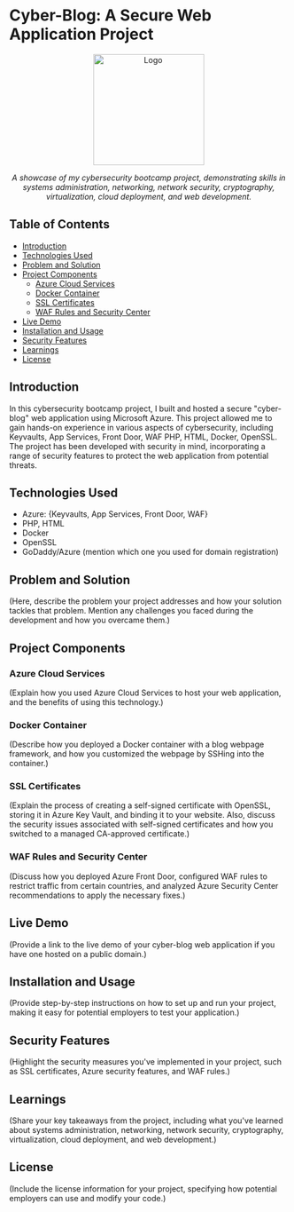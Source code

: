 # Cyber-Blog: A Secure Web Application Project

<p align="center">
  <img src="https://example.com/your-logo.png" alt="Logo" width="200">
</p>

<p align="center">
  <em>A showcase of my cybersecurity bootcamp project, demonstrating skills in systems administration, networking, network security, cryptography, virtualization, cloud deployment, and web development.</em>
</p>

## Table of Contents
- [Introduction](#introduction)
- [Technologies Used](#technologies-used)
- [Problem and Solution](#problem-and-solution)
- [Project Components](#project-components)
  - [Azure Cloud Services](#azure-cloud-services)
  - [Docker Container](#docker-container)
  - [SSL Certificates](#ssl-certificates)
  - [WAF Rules and Security Center](#waf-rules-and-security-center)
- [Live Demo](#live-demo)
- [Installation and Usage](#installation-and-usage)
- [Security Features](#security-features)
- [Learnings](#learnings)
- [License](#license)

## Introduction
In this cybersecurity bootcamp project, I built and hosted a secure "cyber-blog" web application using Microsoft Azure. This project allowed me to gain hands-on experience in various aspects of cybersecurity, including Keyvaults, App Services, Front Door, WAF
PHP, HTML, Docker, OpenSSL. The project has been developed with security in mind, incorporating a range of security features to protect the web application from potential threats.

## Technologies Used
- Azure: {Keyvaults, App Services, Front Door, WAF}
- PHP, HTML
- Docker
- OpenSSL
- GoDaddy/Azure (mention which one you used for domain registration)

## Problem and Solution
(Here, describe the problem your project addresses and how your solution tackles that problem. Mention any challenges you faced during the development and how you overcame them.)

## Project Components
### Azure Cloud Services
(Explain how you used Azure Cloud Services to host your web application, and the benefits of using this technology.)

### Docker Container
(Describe how you deployed a Docker container with a blog webpage framework, and how you customized the webpage by SSHing into the container.)

### SSL Certificates
(Explain the process of creating a self-signed certificate with OpenSSL, storing it in Azure Key Vault, and binding it to your website. Also, discuss the security issues associated with self-signed certificates and how you switched to a managed CA-approved certificate.)

### WAF Rules and Security Center
(Discuss how you deployed Azure Front Door, configured WAF rules to restrict traffic from certain countries, and analyzed Azure Security Center recommendations to apply the necessary fixes.)

## Live Demo
(Provide a link to the live demo of your cyber-blog web application if you have one hosted on a public domain.)

## Installation and Usage
(Provide step-by-step instructions on how to set up and run your project, making it easy for potential employers to test your application.)

## Security Features
(Highlight the security measures you've implemented in your project, such as SSL certificates, Azure security features, and WAF rules.)

## Learnings
(Share your key takeaways from the project, including what you've learned about systems administration, networking, network security, cryptography, virtualization, cloud deployment, and web development.)

## License
(Include the license information for your project, specifying how potential employers can use and modify your code.)
